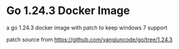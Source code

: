 # Go 1.24.3 Docker Image

a go 1.24.3 docker image with patch to keep windows 7 support

patch source from <https://github.com/yangjuncode/go/tree/1.24.3>

